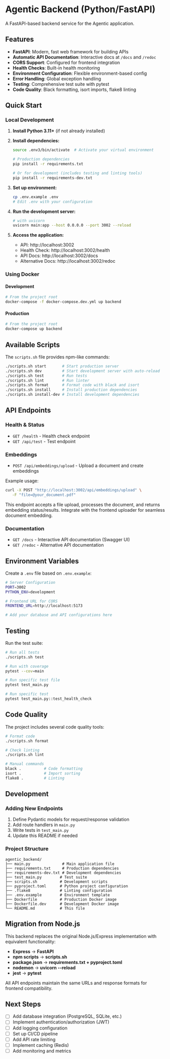# Agentic Backend (Python/FastAPI)

A FastAPI-based backend service for the Agentic application.

## Features

- **FastAPI**: Modern, fast web framework for building APIs
- **Automatic API Documentation**: Interactive docs at `/docs` and `/redoc`
- **CORS Support**: Configured for frontend integration
- **Health Checks**: Built-in health monitoring
- **Environment Configuration**: Flexible environment-based config
- **Error Handling**: Global exception handling
- **Testing**: Comprehensive test suite with pytest
- **Code Quality**: Black formatting, isort imports, flake8 linting

## Quick Start

### Local Development

1. **Install Python 3.11+** (if not already installed)

2. **Install dependencies:**
   ```bash
   source .env3/bin/activate  # Activate your virtual environment

   # Production dependencies
   pip install -r requirements.txt
   
   # Or for development (includes testing and linting tools)
   pip install -r requirements-dev.txt
   ```

3. **Set up environment:**
   ```bash
   cp .env.example .env
   # Edit .env with your configuration
   ```

4. **Run the development server:**
   ```bash
   # with uvicorn
   uvicorn main:app --host 0.0.0.0 --port 3002 --reload
   ```

5. **Access the application:**
   - API: http://localhost:3002
   - Health Check: http://localhost:3002/health
   - API Docs: http://localhost:3002/docs
   - Alternative Docs: http://localhost:3002/redoc

### Using Docker

#### Development
```bash
# From the project root
docker-compose -f docker-compose.dev.yml up backend
```

#### Production
```bash
# From the project root  
docker-compose up backend
```

## Available Scripts

The `scripts.sh` file provides npm-like commands:

```bash
./scripts.sh start       # Start production server
./scripts.sh dev         # Start development server with auto-reload  
./scripts.sh test        # Run tests
./scripts.sh lint        # Run linter
./scripts.sh format      # Format code with black and isort
./scripts.sh install     # Install production dependencies
./scripts.sh install-dev # Install development dependencies
```

## API Endpoints

### Health & Status
- `GET /health` - Health check endpoint
- `GET /api/test` - Test endpoint


### Embeddings
- `POST /api/embeddings/upload` - Upload a document and create embeddings

Example usage:
```bash
curl -X POST "http://localhost:3002/api/embeddings/upload" \
   -F "file=@your_document.pdf"
```

This endpoint accepts a file upload, processes the document, and returns embedding status/results. Integrate with the frontend uploader for seamless document embedding.

### Documentation
- `GET /docs` - Interactive API documentation (Swagger UI)
- `GET /redoc` - Alternative API documentation

## Environment Variables

Create a `.env` file based on `.env.example`:

```bash
# Server Configuration
PORT=3002
PYTHON_ENV=development

# Frontend URL for CORS
FRONTEND_URL=http://localhost:5173

# Add your database and API configurations here
```

## Testing

Run the test suite:

```bash
# Run all tests
./scripts.sh test

# Run with coverage
pytest --cov=main

# Run specific test file
pytest test_main.py

# Run specific test
pytest test_main.py::test_health_check
```

## Code Quality

The project includes several code quality tools:

```bash
# Format code
./scripts.sh format

# Check linting
./scripts.sh lint

# Manual commands
black .          # Code formatting
isort .          # Import sorting
flake8 .         # Linting
```

## Development

### Adding New Endpoints

1. Define Pydantic models for request/response validation
2. Add route handlers in `main.py`
3. Write tests in `test_main.py`
4. Update this README if needed

### Project Structure

```
agentic_backend/
├── main.py              # Main application file
├── requirements.txt     # Production dependencies
├── requirements-dev.txt # Development dependencies  
├── test_main.py        # Test suite
├── scripts.sh          # Development scripts
├── pyproject.toml      # Python project configuration
├── .flake8             # Linting configuration
├── .env.example        # Environment template
├── Dockerfile          # Production Docker image
├── Dockerfile.dev      # Development Docker image
└── README.md           # This file
```

## Migration from Node.js

This backend replaces the original Node.js/Express implementation with equivalent functionality:

- **Express** → **FastAPI**
- **npm scripts** → **scripts.sh**
- **package.json** → **requirements.txt + pyproject.toml**
- **nodemon** → **uvicorn --reload**
- **jest** → **pytest**

All API endpoints maintain the same URLs and response formats for frontend compatibility.

## Next Steps

- [ ] Add database integration (PostgreSQL, SQLite, etc.)
- [ ] Implement authentication/authorization (JWT)
- [ ] Add logging configuration
- [ ] Set up CI/CD pipeline
- [ ] Add API rate limiting
- [ ] Implement caching (Redis)
- [ ] Add monitoring and metrics